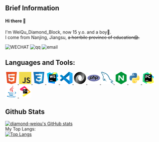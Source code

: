 ## Brief Information
#### Hi there 👋
I'm WeiQu_Diamond_Block, now 15 y.o. and a boy👻.<br>
I come from Nanjing, Jiangsu, ~~a horrbile province of education😱.~~

![WECHAT](https://img.shields.io/badge/MoXianBao145-grey?style=for-the-badge&logo=wechat)
![qq](https://img.shields.io/badge/3793967595-grey?style=for-the-badge&logo=tencentqq)
![email](https://img.shields.io/badge/hutianyi@natriumgroup.com-grey?style=for-the-badge&logo=gmail)

## Languages and Tools:
<p align="left"><a href="" target="_blank"> <img src="https://raw.githubusercontent.com/devicons/devicon/ca28c779441053191ff11710fe24a9e6c23690d6/icons/html5/html5-original.svg" alt="" width="40" height="40"/> </a><a href="" target="_blank"> <img src="https://raw.githubusercontent.com/devicons/devicon/ca28c779441053191ff11710fe24a9e6c23690d6/icons/javascript/javascript-original.svg" alt="" width="40" height="40"/> </a><a href="" target="_blank"> <img src="https://raw.githubusercontent.com/devicons/devicon/ca28c779441053191ff11710fe24a9e6c23690d6/icons/css3/css3-original.svg" alt="" width="40" height="40"/> </a><a href="" target="_blank"> <img src="https://raw.githubusercontent.com/devicons/devicon/ca28c779441053191ff11710fe24a9e6c23690d6/icons/webstorm/webstorm-original.svg" alt="" width="40" height="40"/> </a><a href="" target="_blank"> <img src="https://raw.githubusercontent.com/devicons/devicon/ca28c779441053191ff11710fe24a9e6c23690d6/icons/vscode/vscode-original.svg" alt="" width="40" height="40"/> </a><a href="" target="_blank"> <img src="https://raw.githubusercontent.com/devicons/devicon/ca28c779441053191ff11710fe24a9e6c23690d6/icons/json/json-original.svg" alt="" width="40" height="40"/> </a><a href="" target="_blank"> <img src="https://raw.githubusercontent.com/devicons/devicon/ca28c779441053191ff11710fe24a9e6c23690d6/icons/php/php-original.svg" alt="" width="40" height="40"/> </a><a href="" target="_blank"> <img src="https://raw.githubusercontent.com/devicons/devicon/ca28c779441053191ff11710fe24a9e6c23690d6/icons/mysql/mysql-original.svg" alt="" width="40" height="40"/> </a><a href="" target="_blank"> <img src="https://raw.githubusercontent.com/devicons/devicon/ca28c779441053191ff11710fe24a9e6c23690d6/icons/nginx/nginx-original.svg" alt="" width="40" height="40"/> </a><a href="" target="_blank"> <img src="https://raw.githubusercontent.com/devicons/devicon/ca28c779441053191ff11710fe24a9e6c23690d6/icons/python/python-original.svg" alt="" width="40" height="40"/> </a><a href="" target="_blank"> <img src="https://raw.githubusercontent.com/devicons/devicon/ca28c779441053191ff11710fe24a9e6c23690d6/icons/pycharm/pycharm-original.svg" alt="" width="40" height="40"/> </a><a href="" target="_blank"> <img src="https://raw.githubusercontent.com/devicons/devicon/ca28c779441053191ff11710fe24a9e6c23690d6/icons/java/java-original.svg" alt="" width="40" height="40"/> </a><a href="" target="_blank"> <img src="https://raw.githubusercontent.com/devicons/devicon/ca28c779441053191ff11710fe24a9e6c23690d6/icons/jetbrains/jetbrains-original.svg" alt="" width="40" height="40"/> </a>
<br>

## Github Stats
[![diamond-weiqu's GitHub stats](https://github-readme-stats.vercel.app/api?username=diamond-weiqu)](https://github.com/anuraghazra/github-readme-stats)<br>
My Top Langs:<br>
[![Top Langs](https://github-readme-stats.vercel.app/api/top-langs/?username=anuraghazra)](https://github.com/anuraghazra/github-readme-stats)
<!--
**diamond-weiqu/diamond-weiqu** is a ✨ _special_ ✨ repository because its `README.md` (this file) appears on your GitHub profile.

Here are some ideas to get you started:

- 🔭 I’m currently working on ...
- 🌱 I’m currently learning ...
- 👯 I’m looking to collaborate on ...
- 🤔 I’m looking for help with ...
- 💬 Ask me about ...
- 📫 How to reach me: ...
- 😄 Pronouns: ...
- ⚡ Fun fact: ...
-->
